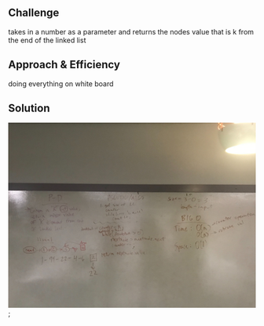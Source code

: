 ## Challenge
takes in a number as a parameter and returns the nodes value that is k from the end of the linked list

## Approach & Efficiency
doing everything on white board


## Solution
![](../assets/11-kth-from-end.jpg);